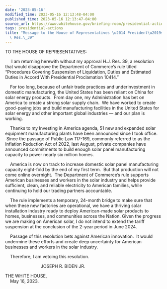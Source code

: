 ```yaml
---
date: '2023-05-16'
modified_time: 2023-05-16 12:13:48-04:00
published_time: 2023-05-16 12:13:47-04:00
source_url: https://www.whitehouse.gov/briefing-room/presidential-actions/2023/05/16/message-to-the-house-of-representatives-presidents-veto-of-h-j-res-39/
tags: presidential-actions
title: "Message to the House of Representatives \u2014 President\u2019s Veto of H.J.\
  \ Res.\_39"
---
```

 
TO THE HOUSE OF REPRESENTATIVES:

     I am returning herewith without my approval H.J. Res. 39,
a resolution that would disapprove the Department of Commerce’s rule
titled “Procedures Covering Suspension of Liquidation, Duties and
Estimated Duties in Accord With Presidential Proclamation 10414.”

    For too long, because of unfair trade practices and underinvestment
in domestic manufacturing, the United States has been reliant on China
for solar energy products.  From day one, my Administration has bet on
America to create a strong solar supply chain.  We have worked to create
good-paying jobs and build manufacturing facilities in the United States
for solar energy and other important global industries — and our plan is
working.

    Thanks to my Investing in America agenda, 51 new and expanded solar
equipment manufacturing plants have been announced since I took office.
 Since the passage of Public Law 117-169, commonly referred to as the
Inflation Reduction Act of 2022, last August, private companies have
announced commitments to build enough solar panel manufacturing capacity
to power nearly six million homes.

    America is now on track to increase domestic solar panel
manufacturing capacity eight-fold by the end of my first term.  But that
production will not come online overnight.  The Department of Commerce’s
rule supports American businesses and workers in the solar industry and
helps provide sufficient, clean, and reliable electricity to American
families, while continuing to hold our trading partners accountable.

    The rule implements a temporary, 24-month bridge to make sure that
when these new factories are operational, we have a thriving solar
installation industry ready to deploy American-made solar products to
homes, businesses, and communities across the Nation. Given the progress
we are making on American solar, I do not intend to extend the tariff
suspension at the conclusion of the 2-year period in June 2024.

    Passage of this resolution bets against American innovation.  It
would undermine these efforts and create deep uncertainty for American
businesses and workers in the solar industry.

    Therefore, I am vetoing this resolution.

                             JOSEPH R. BIDEN JR.

THE WHITE HOUSE,  
    May 16, 2023.
